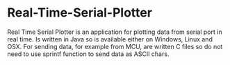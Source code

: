 # Real-Time-Serial-Plotter

Real Time Serial Plotter is an application for plotting data from serial port in real time.
Is written in Java so is available either on Windows, Linux and OSX.
For sending data, for example from MCU, are written C files so do not need to use sprintf function to send data as ASCII chars.
